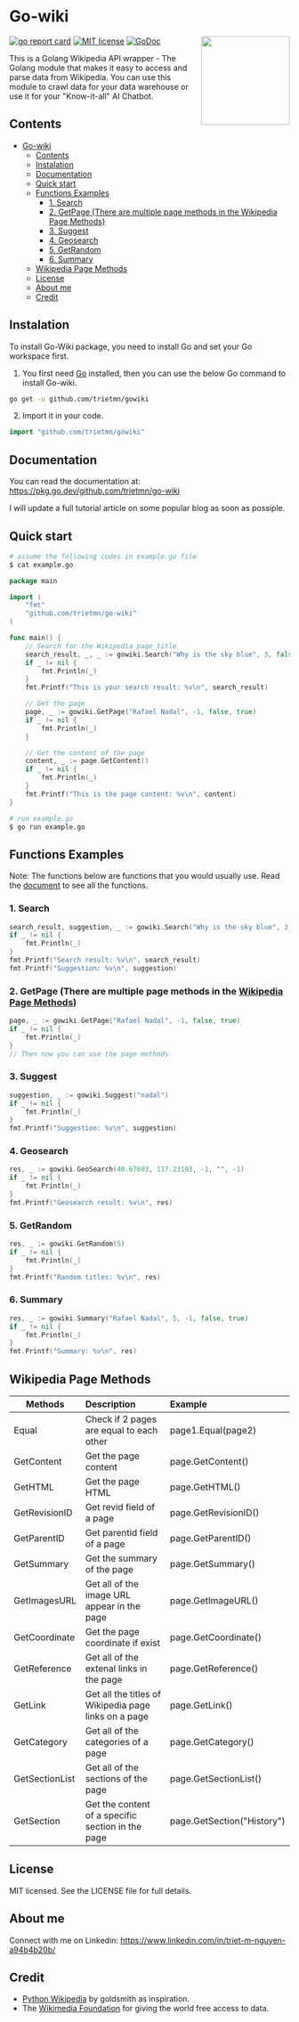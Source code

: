 # Go-wiki

<img align="right" width="159px" src="https://upload.wikimedia.org/wikipedia/en/8/80/Wikipedia-logo-v2.svg">

[![go report card](https://goreportcard.com/badge/github.com/trietmn/go-wiki "go report card")](https://goreportcard.com/report/github.com/trietmn/go-wiki)
[![MIT license](https://img.shields.io/badge/license-MIT-brightgreen.svg)](https://opensource.org/licenses/MIT)
[![GoDoc](https://godoc.org/github.com/trietmn/go-wiki?status.svg)](https://pkg.go.dev/github.com/trietmn/go-wiki)

This is a Golang Wikipedia API wrapper - The Golang module that makes it easy to access and parse data from Wikipedia. You can use this module to crawl data for your data warehouse or use it for your "Know-it-all" AI Chatbot.

## Contents

- [Go-wiki](#go-wiki)
  - [Contents](#contents)
  - [Instalation](#instalation)
  - [Documentation](#documentation)
  - [Quick start](#quick-start)
  - [Functions Examples](#functions-examples)
    - [1. Search](#1-search)
    - [2. GetPage (There are multiple page methods in the Wikipedia Page Methods)](#2-getpage-there-are-multiple-page-methods-in-the-wikipedia-page-methods)
    - [3. Suggest](#3-suggest)
    - [4. Geosearch](#4-geosearch)
    - [5. GetRandom](#5-getrandom)
    - [6. Summary](#6-summary)
  - [Wikipedia Page Methods](#wikipedia-page-methods)
  - [License](#license)
  - [About me](#about-me)
  - [Credit](#credit)

## Instalation

To install Go-Wiki package, you need to install Go and set your Go workspace first.
1. You first need [Go](https://golang.org/) installed, then you can use the below Go command to install Go-wiki.
```sh
go get -u github.com/trietmn/gowiki
```
2. Import it in your code.
```go
import "github.com/trietmn/gowiki"
```

## Documentation

You can read the documentation at: <https://pkg.go.dev/github.com/trietmn/go-wiki> 

I will update a full tutorial article on some popular blog as soon as possiple.

## Quick start

```sh
# assume the following codes in example.go file
$ cat example.go
```

```go
package main

import (
    "fmt"
    "github.com/trietmn/go-wiki"
)

func main() {
    // Search for the Wikipedia page title
    search_result, _, _ := gowiki.Search("Why is the sky blue", 3, false)
    if _ != nil {
        fmt.Println(_)
    }
    fmt.Printf("This is your search result: %v\n", search_result)

    // Get the page
    page, _ := gowiki.GetPage("Rafael Nadal", -1, false, true)
    if _ != nil {
        fmt.Println(_)
    }

    // Get the content of the page
    content, _ := page.GetContent()
    if _ != nil {
        fmt.Println(_)
    }
    fmt.Printf("This is the page content: %v\n", content)
}
```

```sh
# run example.go
$ go run example.go
```

## Functions Examples

Note: The functions below are functions that you would usually use. Read the [document](https://pkg.go.dev/github.com/trietmn/go-wiki) to see all the functions.

### 1. Search
```go
search_result, suggestion, _ := gowiki.Search("Why is the sky blue", 3, true)
if _ != nil {
    fmt.Println(_)
}
fmt.Printf("Search result: %v\n", search_result)
fmt.Printf("Suggestion: %v\n", suggestion)
```

### 2. GetPage (There are multiple page methods in the [Wikipedia Page Methods](#wikipedia-page-methods))
```go
page, _ := gowiki.GetPage("Rafael Nadal", -1, false, true)
if _ != nil {
    fmt.Println(_)
}
// Then now you can use the page methods
```

### 3. Suggest
```go
suggestion, _ := gowiki.Suggest("nadal")
if _ != nil {
    fmt.Println(_)
}
fmt.Printf("Suggestion: %v\n", suggestion)
```

### 4. Geosearch
```go
res, _ := gowiki.GeoSearch(40.67693, 117.23193, -1, "", -1)
if _ != nil {
    fmt.Println(_)
}
fmt.Printf("Geosearch result: %v\n", res)
```

### 5. GetRandom
```go
res, _ := gowiki.GetRandom(5)
if _ != nil {
    fmt.Println(_)
}
fmt.Printf("Random titles: %v\n", res)
```

### 6. Summary
```go
res, _ := gowiki.Summary("Rafael Nadal", 5, -1, false, true)
if _ != nil {
    fmt.Println(_)
}
fmt.Printf("Summary: %v\n", res)
```

## Wikipedia Page Methods

| Methods        | Description                                          | Example                    |
| -------------- | :--------------------------------------------------- | :------------------------- |
| Equal          | Check if 2 pages are equal to each other             | page1.Equal(page2)         |
| GetContent     | Get the page content                                 | page.GetContent()          |
| GetHTML        | Get the page HTML                                    | page.GetHTML()             |
| GetRevisionID  | Get revid field of a page                            | page.GetRevisionID()       |
| GetParentID    | Get parentid field of a page                         | page.GetParentID()         |
| GetSummary     | Get the summary of the page                          | page.GetSummary()          |
| GetImagesURL   | Get all of the image URL appear in the page          | page.GetImageURL()         |
| GetCoordinate  | Get the page coordinate if exist                     | page.GetCoordinate()       |
| GetReference   | Get all of the extenal links in the page             | page.GetReference()        |
| GetLink        | Get all the titles of Wikipedia page links on a page | page.GetLink()             |
| GetCategory    | Get all of the categories of a page                  | page.GetCategory()         |
| GetSectionList | Get all of the sections of the page                  | page.GetSectionList()      |
| GetSection     | Get the content of a specific section in the page    | page.GetSection("History") |

## License

MIT licensed. See the LICENSE file for full details.

## About me

Connect with me on Linkedin: <https://www.linkedin.com/in/triet-m-nguyen-a94b4b20b/>

## Credit

- [Python Wikipedia](https://github.com/goldsmith/Wikipedia) by goldsmith as inspiration.
- The [Wikimedia Foundation](https://wikimediafoundation.org/) for giving the world free access to data.
